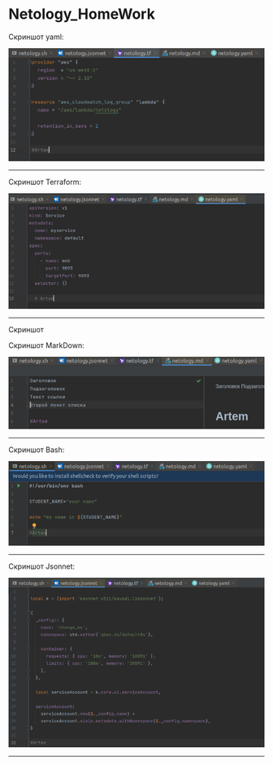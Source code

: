 # Netology_HomeWork

Скриншот yaml:

![yaml](yaml.png)
________________________

Скриншот Terraform:

![terraform](terraform.png)
________________________

Скриншот 

Скриншот MarkDown:

![markdown](markdown.png)
________________________

Скриншот Bash:

![bash](bash.png)
________________________

Скриншот Jsonnet:

![jsonnet](jsonnet.png)
________________________

